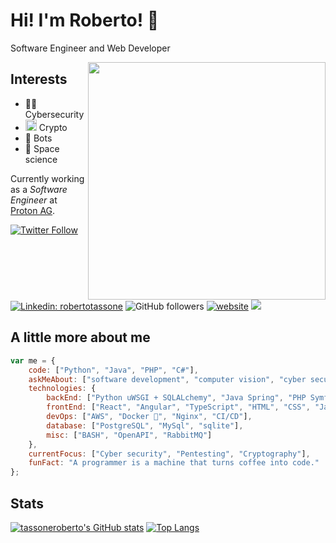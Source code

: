 # Hi! I'm Roberto! 👋

Software Engineer and Web Developer

<img align='right' src="https://media.giphy.com/media/MM0Jrc8BHKx3y/giphy.gif" width="380">

## Interests

- 👨‍💻 Cybersecurity
- <img src="https://abs.twimg.com/hashflags/Bitcoin_evergreen/Bitcoin_evergreen.png" width="18"> Crypto
- 🤖 Bots
- 🚀 Space science

Currently working as a <span><em>Software Engineer</em> at <a href="https://proton.me">Proton AG</a>.</span>

[![Twitter Follow](https://img.shields.io/twitter/follow/roberto_tassone?label=Follow)](https://twitter.com/intent/follow?screen_name=roberto_tassone)
[![Linkedin: robertotassone](https://img.shields.io/badge/-robertotassone-blue?style=flat-square&logo=Linkedin&logoColor=white&link=https://www.linkedin.com/in/robertotassone/)](https://www.linkedin.com/in/robertotassone/)
![GitHub followers](https://img.shields.io/github/followers/tassoneroberto?label=Follow&style=social)
[![website](https://img.shields.io/badge/Website-46a2f1.svg?&style=flat-square&logo=Google-Chrome&logoColor=white&link=https://www.robertotassone.com/)](https://www.robertotassone.com/)
![](https://visitor-badge.glitch.me/badge?page_id=tassoneroberto.tassoneroberto)

## A little more about me

```javascript
var me = {
    code: ["Python", "Java", "PHP", "C#"],
    askMeAbout: ["software development", "computer vision", "cyber security", "crypto currencies"],
    technologies: {
        backEnd: ["Python uWSGI + SQLALchemy", "Java Spring", "PHP Symfony"],
        frontEnd: ["React", "Angular", "TypeScript", "HTML", "CSS", "Javascript"],
        devOps: ["AWS", "Docker 🐳", "Nginx", "CI/CD"],
        database: ["PostgreSQL", "MySql", "sqlite"],
        misc: ["BASH", "OpenAPI", "RabbitMQ"]
    },
    currentFocus: ["Cyber security", "Pentesting", "Cryptography"],
    funFact: "A programmer is a machine that turns coffee into code."
};
```

## Stats

[![tassoneroberto's GitHub stats](https://github-readme-stats.vercel.app/api?username=tassoneroberto&show_icons=true&theme=github_dark)](#)
[![Top Langs](https://github-readme-stats.vercel.app/api/top-langs/?username=tassoneroberto&layout=compact&langs_count=8&theme=github_dark)](#)
